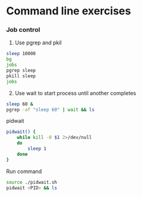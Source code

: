 # Command line exercises

### Job control
1. Use pgrep and pkil
```bash
sleep 10000
bg
jobs
pgrep sleep
pkill sleep
jobs
```
2. Use wait to start process until another completes
```bash
sleep 60 &
pgrep -af "sleep 60" | wait && ls
```
pidwait
```bash
pidwait() {
    while kill -0 $1 2>/dev/null
    do
        sleep 1
    done
}
```
Run command
```bash
source ./pidwait.sh
pidwait <PID> && ls
```
